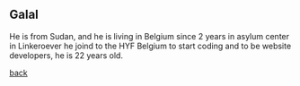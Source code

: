 ## Galal 

He is from Sudan, and he is living in Belgium since 2 years in asylum center in Linkeroever
he joind to the HYF Belgium to start coding and to be website developers, he is 22 years old. 

[back](./README.md) 